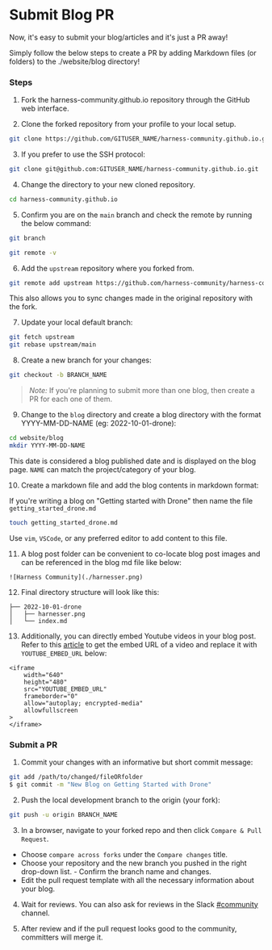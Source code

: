 # Submit Blog PR

Now, it's easy to submit your blog/articles and it's just a PR away!

Simply follow the below steps to create a PR by adding Markdown files (or folders) to the ./website/blog directory!

### Steps
1. Fork the harness-community.github.io repository through the GitHub web interface.

2. Clone the forked repository from your profile to your local setup.

```bash
git clone https://github.com/GITUSER_NAME/harness-community.github.io.git
```

3. If you prefer to use the SSH protocol:

```bash
git clone git@github.com:GITUSER_NAME/harness-community.github.io.git
```

4. Change the directory to your new cloned repository.

```bash
cd harness-community.github.io
```

5. Confirm you are on the `main` branch and check the remote by running the below command:

```bash
git branch
```
```bash
git remote -v
```

6. Add the `upstream` repository where you forked from.

```bash
git remote add upstream https://github.com/harness-community/harness-community.github.io.git
```

This also allows you to sync changes made in the original repository with the fork.

7. Update your local default branch:

```bash
git fetch upstream
git rebase upstream/main
```

8. Create a new branch for your changes:

```bash
git checkout -b BRANCH_NAME
```

> _Note:_ If you're planning to submit more than one blog, then create a PR for each one of them.

9. Change to the `blog` directory and create a blog directory with the format YYYY-MM-DD-NAME (eg: 2022-10-01-drone):

```bash
cd website/blog
mkdir YYYY-MM-DD-NAME 
```
This date is considered a blog published date and is displayed on the blog page. `NAME` can match the project/category of your blog.

10. Create a markdown file and add the blog contents in markdown format:

If you're writing a blog on "Getting started with Drone" then name the file `getting_started_drone.md`
```bash
touch getting_started_drone.md 
```
Use `vim`, `VSCode`, or any preferred editor to add content to this file.

11. A blog post folder can be convenient to co-locate blog post images and can be referenced in the blog md file like below:

```
![Harness Community](./harnesser.png)
```

12. Final directory structure will look like this:
```
├── 2022-10-01-drone
│   ├── harnesser.png
│   └── index.md
```

13. Additionally, you can directly embed Youtube videos in your blog post. Refer to this [article](https://support.google.com/youtube/answer/171780?hl=en) to get the embed URL of a video and replace it with `YOUTUBE_EMBED_URL` below:

```
<iframe
    width="640"
    height="480"
    src="YOUTUBE_EMBED_URL"
    frameborder="0"
    allow="autoplay; encrypted-media"
    allowfullscreen
>
</iframe>
```

### Submit a PR

1. Commit your changes with an informative but short commit message:

```bash
git add /path/to/changed/fileORfolder
$ git commit -m "New Blog on Getting Started with Drone"
```

2. Push the local development branch to the origin (your fork):
```bash
git push -u origin BRANCH_NAME
```

3. In a browser, navigate to your forked repo and then click `Compare & Pull Request`. 
- Choose `compare across forks` under the `Compare changes` title. 
- Choose your repository and the new branch you pushed in the right drop-down list. - Confirm the branch name and changes.
- Edit the pull request template with all the necessary information about your blog.

4. Wait for reviews. You can also ask for reviews in the Slack [#community](https://harnesscommunity.slack.com/archives/C044SFFSXJB) channel.

5. After review and if the pull request looks good to the community, committers will merge it.

